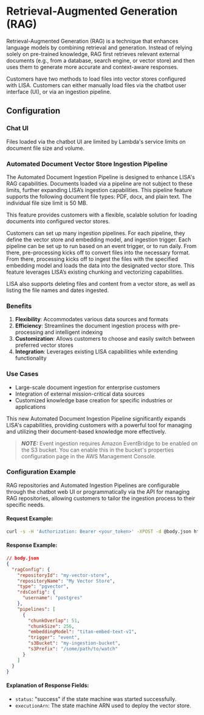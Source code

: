 # Retrieval-Augmented Generation (RAG)

Retrieval-Augmented Generation (RAG) is a technique that enhances language models by combining retrieval and generation. Instead of relying solely on pre-trained knowledge, RAG first retrieves relevant external documents (e.g., from a database, search engine, or vector store) and then uses them to generate more accurate and context-aware responses.

Customers have two methods to load files into vector stores configured with LISA. Customers can either manually load files via the chatbot user interface (UI), or via an ingestion pipeline.

## Configuration

### Chat UI

Files loaded via the chatbot UI are limited by Lambda's service limits on document file size and volume.

### Automated Document Vector Store Ingestion Pipeline

The Automated Document Ingestion Pipeline is designed to enhance LISA's RAG capabilities. Documents loaded via a pipeline are not subject to these limits, further expanding LISA’s ingestion capabilities. This pipeline feature supports the following document file types: PDF, docx, and plain text. The individual file size limit is 50 MB.

This feature provides customers with a flexible, scalable solution for loading documents into configured vector stores.

Customers can set up many ingestion pipelines. For each pipeline, they define the vector store and embedding model, and ingestion trigger. Each pipeline can be set up to run based on an event trigger, or to run daily. From there, pre-processing kicks off to convert files into the necessary format. From there, processing kicks off to ingest the files with the specified embedding model and loads the data into the designated vector store. This feature leverages LISA’s existing chunking and vectorizing capabilities.

LISA also supports deleting files and content from a vector store, as well as listing the file names and dates ingested.

### Benefits
1. **Flexibility**: Accommodates various data sources and formats
2. **Efficiency**: Streamlines the document ingestion process with pre-processing and intelligent indexing
3. **Customization**: Allows customers to choose and easily switch between preferred vector stores
4. **Integration**: Leverages existing LISA capabilities while extending functionality

### Use Cases
- Large-scale document ingestion for enterprise customers
- Integration of external mission-critical data sources
- Customized knowledge base creation for specific industries or applications

This new Automated Document Ingestion Pipeline significantly expands LISA's capabilities, providing customers with a powerful tool for managing and utilizing their document-based knowledge more effectively.

> **_NOTE:_**  Event ingestion requires Amazon EventBridge to be enabled on the S3 bucket. You can enable this in the bucket's properties configuration page in the AWS Management Console.
### Configuration Example

RAG repositories and Automated Ingestion Pipelines are configurable through the chatbot web UI or programmatically via the API for managing RAG repositories, allowing customers to tailor the ingestion process to their specific needs.

#### Request Example:

```bash
curl -s -H 'Authorization: Bearer <your_token>' -XPOST -d @body.json https://<apigw_endpoint>/models
```

#### Response Example:

```json
// body.json
{
  "ragConfig": {
    "repositoryId": "my-vector-store",
    "repositoryName": "My Vector Store",
    "type": "pgvector",
    "rdsConfig": {
      "username": "postgres"
    },
    "pipelines": [
      {
        "chunkOverlap": 51,
        "chunkSize": 256,
        "embeddingModel": "titan-embed-text-v1",
        "trigger": "event",
        "s3Bucket": "my-ingestion-bucket",
        "s3Prefix": "/some/path/to/watch"
      }
    ]
  }
}
```

#### Explanation of Response Fields:

- `status`: "success" if the state machine was started successfully.
- `executionArn`: The state machine ARN used to deploy the vector store.


<!--@include: ./rag-schema.md -->